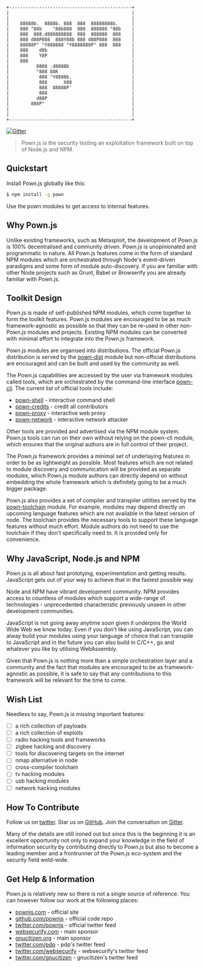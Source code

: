 ```
+---------------------------------------------+
|                                             |
|                                             |
|    88888b.  8888b. 888  888  88888888b.     |
|    888 "88b    "88b888  888  888888 "88b    |
|    888  888.d888888888  888  888888  888    |
|    888 d88P888  888Y88b 888 d88P888  888    |
|    88888P" "Y888888 "Y8888888P" 888  888    |
|    888    d8b                               |
|    888    Y8P                               |
|    888                                      |
|          8888 .d8888b                       |
|          "888 88K                           |
|           888 "Y8888b.                      |
|           888      X88                      |
|           888  88888P'                      |
|           888                               |
|          d88P                               |
|        888P"                                |
|                                             |
|                                             |
+---------------------------------------------+
```

[![Gitter](https://img.shields.io/gitter/room/nwjs/nw.js.svg)](https://gitter.im/pownjs/Lobby)

> Pown.js is the security testing an exploitation framework built on top of Node.js and NPM.

## Quickstart

Install Pown.js globally like this:

```sh
$ npm install -g pown
```

Use the pown modules to get access to internal features.

## Why Pown.js

Unlike existing frameworks, such as Metasploit, the development of Pown.js is 100% decentralised and community driven. Pown.js is unopinionated and programmatic in nature. All Pown.js features come in the form of standard NPM modules which are orchestrated through Node's event-driven paradigms and some form of module auto-discovery. If you are familiar with other Node projects such as Grunt, Babel or Browserify you are already familiar with Pown.js.

## Toolkit Design

Pown.js is made of self-published NPM modules, which come together to form the toolkit features. Pown.js modules are encouraged to be as much framework-agnostic as possible so that they can be re-used in other non-Pown.js modules and projects. Existing NPM modules can be converted with minimal effort to integrate into the Pown.js framework.

Pown.js modules are organised into distributions. The official Pown.js distribution is served by the [pown-dist](https://github.com/pownjs/pown-dist) module but non-official distributions are encouraged and can be built and used by the community as well.

The Pown.js capabilities are accessed by the user via framework modules called tools, which are orchestrated by the command-line interface [pown-cli](https://github.com/pownjs/pown-dist). The current list of official tools include:

* [pown-shell](https://github.com/pownjs/pown-shell) - interactive command shell
* [pown-credits](https://github.com/pownjs/pown-credits) - credit all contributors
* [pown-proxy](https://github.com/pownjs/pown-proxy) - interactive web proxy
* [pown-network](https://github.com/pownjs/pown-network) - interactive network attacker

Other tools are provided and advertised via the NPM module system. Pown.js tools can run on their own without relying on the pown-cli module, which ensures that the original authors are in full control of their project.

The Pown.js framework provides a minimal set of underlaying features in order to be as lightweight as possible. Most features which are not related to module discovery and communication will be provided as separate modules, which Pown.js module authors can directly depend on without embedding the whole framework which is definitely going to be a much bigger package.

Pown.js also provides a set of compiler and transpiler utilities served by the [pown-toolchain](https://github.com/pownjs/pown-toolchain) module. For example, modules may depend directly on upcoming language features which are not available in the latest version of node. The toolchain provides the necessary tools to support these language features without much effort. Module authors do not need to use the toolchain if they don't specifically need to. It is provided only for convenience.

## Why JavaScript, Node.js and NPM

Pown.js is all about fast prototying, experimentation and getting results. JavaScript gets out of your way to achieve that in the fastest possible way.

Node and NPM have vibrant development community. NPM provides access to countless of modules which support a wide-range of technologies - unprecedented characteristic previously unseen in other development communities.

JavaScript is not going away anytime soon given it underpins the World Wide Web we know today. Even if you don't like using JavaScript, you can alway build your modules using your language of choice that can transpile to JavaScript and in the future you can also build in C/C++, go and whatever you like by utilising WebAssembly.

Given that Pown.js is nothing more than a simple orchestration layer and a community and the fact that modules are encouraged to be as framework-agnostic as possible, it is safe to say that any contributions to this framework will be relevant for the time to come.

## Wish List

Needless to say, Pown.js is missing important features:

- [ ] a rich collection of payloads
- [ ] a rich collection of exploits
- [ ] radio hacking tools and frameworks
- [ ] zigbee hacking and discovery
- [ ] tools for discovering targets on the internet
- [ ] nmap alternative in node
- [ ] cross-compiler toolchain
- [ ] tv hacking modules
- [ ] usb hacking modules
- [ ] network hacking modules

## How To Contribute

Follow us on [twitter](https://twitter.com/pownjs). Star us on [GitHub](https://github.com/pownjs). Join the conversation on [Gitter](https://gitter.im/pownjs/Lobby#).

Many of the details are still ironed out but since this is the beginning it is an excellent opportunity not only to expand your knowledge in the field of information security by contributing directly to Pown.js but also to become a leading member and a frontrunner of the Pown.js eco-system and the security field wold-wide.

## Get Help & Information

Pown.js is relatively new so there is not a single source of reference. You can however follow our work at the following places:

* [pownjs.com](https://pownjs.com) - official site
* [github.com/pownjs](https://github.com/pownjs) - official code repo
* [twitter.com/pownjs](https://twitter.com/pownjs) - official twitter feed
* [websecurify.com](https://websecurify.com) - main sponsor
* [gnucitizen.org](https://gnucitizen.org) - main sponsor
* [twitter.com/pdp](https://twitter.com/pdp) - pdp's twitter feed
* [twitter.com/websecurify](https://twitter.com/websecurify) - websecurify's twitter feed
* [twitter.com/gnucitizen](https://twitter.com/gnucitizen) - gnucitizen's twitter feed
